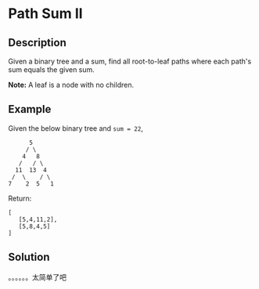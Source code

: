 # Path Sum II

## Description

Given a binary tree and a sum, find all root-to-leaf paths where each path's sum equals the given sum.

**Note:** A leaf is a node with no children.

## Example

Given the below binary tree and `sum = 22`,

```text
      5
     / \
    4   8
   /   / \
  11  13  4
 /  \    / \
7    2  5   1
```

Return:

```text
[
   [5,4,11,2],
   [5,8,4,5]
]
```

## Solution

。。。。。。太简单了吧

